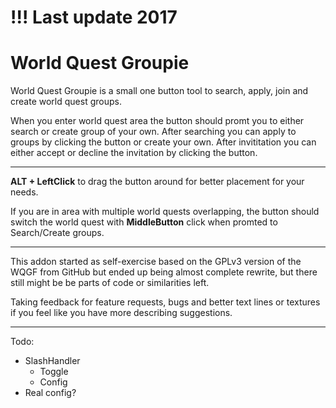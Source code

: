 # !!! Last update 2017

# World Quest Groupie

World Quest Groupie is a small one button tool to search, apply, join and create world quest groups.

When you enter world quest area the button should promt you to either search or create group of your own. After searching you can apply to groups by clicking the button or create your own. After invititation you can either accept or decline the invitation by clicking the button.

---

**ALT + LeftClick** to drag the button around for better placement for your needs.

If you are in area with multiple world quests overlapping, the button should switch the world quest with **MiddleButton** click when promted to Search/Create groups.

---

This addon started as self-exercise based on the GPLv3 version of the WQGF from GitHub but ended up being almost complete rewrite, but there still might be be parts of code or similarities left.

Taking feedback for feature requests, bugs and better text lines or textures if you feel like you have more describing suggestions.

---

Todo:
* SlashHandler
  * Toggle
  * Config
* Real config?